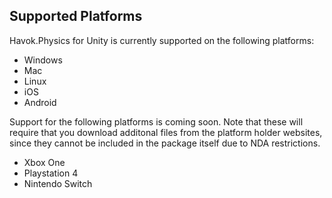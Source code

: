 
## Supported Platforms

Havok.Physics for Unity is currently supported on the following platforms:

* Windows
* Mac
* Linux
* iOS
* Android

Support for the following platforms is coming soon. Note that these will require that you download additonal files from the platform holder websites, since they cannot be included in the package itself due to NDA restrictions.

* Xbox One
* Playstation 4
* Nintendo Switch

